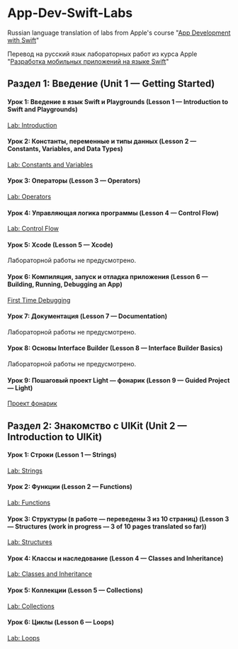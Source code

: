 # App-Dev-Swift-Labs
Russian language translation of labs from Apple's course "[App Development with Swift](https://itunes.apple.com/us/book/app-development-with-swift/id1219117996)"

Перевод на русский язык лабораторных работ из курса Apple "[Разработка мобильных приложений на языке Swift](https://itunes.apple.com/ru/book/app-development-with-swift/id1219117996)"



## Раздел 1: Введение (Unit 1 — Getting Started)

#### Урок 1: Введение в язык Swift и Playgrounds (Lesson 1 — Introduction to Swift and Playgrounds)
[Lab: Introduction](https://github.com/dbystruev/App-Dev-Swift-Labs/raw/master/Lab%20-%20Introduction.playground.zip)

#### Урок 2: Константы, переменные и типы данных (Lesson 2 — Constants, Variables, and Data Types)
[Lab: Constants and Variables](https://github.com/dbystruev/App-Dev-Swift-Labs/raw/master/Lab%20-%20Constants%20and%20Variables.playground.zip)

#### Урок 3: Операторы (Lesson 3 — Operators)
[Lab: Operators](https://github.com/dbystruev/App-Dev-Swift-Labs/raw/master/Lab%20-%20Operators.playground.zip)

#### Урок 4: Управляющая логика программы (Lesson 4 — Control Flow)
[Lab: Control Flow](https://github.com/dbystruev/App-Dev-Swift-Labs/raw/master/Lab%20-%20Control%20Flow.playground.zip)

#### Урок 5: Xcode (Lesson 5 — Xcode)
Лабораторной работы не предусмотрено.

#### Урок 6: Компиляция, запуск и отладка приложения (Lesson 6 — Building, Running, Debugging an App)
[First Time Debugging](https://github.com/dbystruev/App-Dev-Swift-Labs/raw/master/FirstTimeDebugging.zip)

#### Урок 7: Документация (Lesson 7 — Documentation)
Лабораторной работы не предусмотрено.

#### Урок 8: Основы Interface Builder (Lesson 8 — Interface Builder Basics)
Лабораторной работы не предусмотрено.

#### Урок 9: Пошаговый проект Light — фонарик (Lesson 9 — Guided Project — Light)
[Проект фонарик](https://github.com/dbystruev/Guided-Project-Light)



## Раздел 2: Знакомство с UIKit (Unit 2 — Introduction to UIKit)

#### Урок 1: Строки (Lesson 1 — Strings)
[Lab: Strings](https://github.com/dbystruev/App-Dev-Swift-Labs/raw/master/Lab%20-%20Strings.playground.zip)

#### Урок 2: Функции (Lesson 2 — Functions)
[Lab: Functions](https://github.com/dbystruev/App-Dev-Swift-Labs/raw/master/Lab%20-%20Functions.playground.zip)

#### Урок 3: Структуры (в работе — переведены 3 из 10 страниц) (Lesson 3 — Structures (work in progress — 3 of 10 pages translated so far))
[Lab: Structures](https://github.com/dbystruev/App-Dev-Swift-Labs/raw/master/Lab%20-%20Structures.playground.zip)

#### Урок 4: Классы и наследование (Lesson 4 — Classes and Inheritance)
[Lab: Classes and Inheritance](https://github.com/dbystruev/App-Dev-Swift-Labs/raw/master/Lab%20-%20Classes.playground.zip)

#### Урок 5:  Коллекции (Lesson 5 — Collections)
[Lab: Collections](https://github.com/dbystruev/App-Dev-Swift-Labs/raw/master/Lab%20-%20Collections.playground.zip)

#### Урок 6: Циклы (Lesson 6 — Loops)
[Lab: Loops](https://github.com/dbystruev/App-Dev-Swift-Labs/raw/master/Lab%20-%20Loops.playground.zip)
